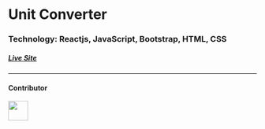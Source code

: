 <h1>Unit Converter</h1>

### Technology: Reactjs, JavaScript, Bootstrap, HTML, CSS

<a href='https://converter1.netlify.app/'><h5>Live Site</h5></a>

<hr>
<h4>Contributor</h4> 
<p><a href='https://www.fahimahammed.xyz/'><img src='http://fahimahammed.xyz/static/media/profile.db9ac08d.png' width='40' height='40'/></a></p>